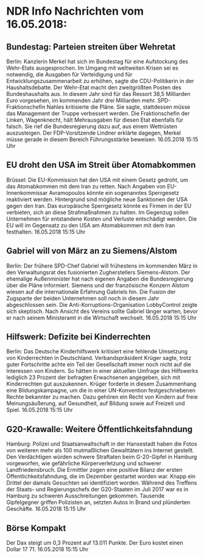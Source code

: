 # NDR Info Nachrichten vom 16.05.2018:


## Bundestag: Parteien streiten über Wehretat
Berlin: Kanzlerin Merkel hat sich im Bundestag für eine Aufstockung des Wehr-Etats ausgesprochen. Im Umgang mit weltweiten Krisen sei es notwendig, die Ausgaben für Verteidigung und für Entwicklungszusammenarbeit zu erhöhen, sagte die CDU-Politikerin in der Haushaltsdebatte. Der Wehr-Etat macht den zweitgrößten Posten des Bundeshaushalts aus. In diesem Jahr sind für das Ressort 38,5 Milliarden Euro vorgesehen, im kommenden Jahr drei Milliarden mehr. SPD-Fraktionschefin Nahles kritisierte die Pläne. Sie sagte, stattdessen müsse das Management der Truppe verbessert werden. Die Fraktionschefin der Linken, Wagenknecht, hält Mehrausgaben für diesen Etat ebenfalls für falsch. Sie rief die Bundesregierung dazu auf, aus einem Wettrüsten auszusteigen. Der FDP-Vorsitzende Lindner erklärte dagegen, Merkel müsse gerade in diesem Bereich Führungsstärke beweisen. 16.05.2018 15:15 Uhr 

## EU droht den USA im Streit über Atomabkommen
Brüssel: Die EU-Kommission hat den USA mit einem Gesetz gedroht, um das Atomabkommen mit dem Iran zu retten. Nach Angaben von EU-Innenkommissar Avramopoulos könnte ein sogenanntes Sperrgesetz reaktiviert werden. Hintergrund sind mögliche neue Sanktionen der USA gegen den Iran. Das europäische Sperrgesetz könnte es Firmen in der EU verbieten, sich an diese Strafmaßnahmen zu halten. Im Gegenzug sollen Unternehmen für entstandene Kosten und Verluste entschädigt werden. Die EU will im Gegensatz zu den USA am Atomabkommen mit dem Iran festhalten. 16.05.2018 15:15 Uhr 

## Gabriel will von März an zu Siemens/Alstom
Berlin: Der frühere SPD-Chef Gabriel will frühestens im kommenden März in den Verwaltungsrat des fusionierten Zugherstellers Siemens-Alstom. Der ehemalige Außenminister hat nach eigenen Angaben die Bundesregierung über die Pläne informiert. Siemens und der französische Konzern Alstom wiesen auf die internationale Erfahrung Gabriels hin. Die Fusion der Zugsparte der beiden Unternehmen soll noch in diesem Jahr abgeschlossen sein. Die Anti-Korruptions-Organisation LobbyControl zeigte sich skeptisch. Nach Ansicht des Vereins sollte Gabriel länger warten, bevor er nach seinem Ministeramt in die Wirtschaft wechselt. 16.05.2018 15:15 Uhr 

## Hilfswerk: Defizite bei Kinderrechten
Berlin: Das Deutsche Kinderhilfswerk kritisiert eine fehlende Umsetzung von Kinderrechten in Deutschland. Verbandspräsident Krüger sagte, trotz guter Fortschritte achte ein Teil der Gesellschaft immer noch nicht auf die Interessen von Kindern. So hätten in einer aktuellen Umfrage des Hilfswerks lediglich 23 Prozent der befragten Erwachsenen angegeben, sich mit Kinderrechten gut auszukennen. Krüger forderte in diesem Zusammenhang eine Bildungskampagne, um die in einer UN-Konvention festgeschriebenen Rechte bekannter zu machen. Dazu gehören ein Recht von Kindern auf freie Meinungsäußerung, auf Gesundheit, auf Bildung sowie auf Freizeit und Spiel. 16.05.2018 15:15 Uhr 

## G20-Krawalle: Weitere Öffentlichkeitsfahndung
Hamburg: 	Polizei und Staatsanwaltschaft in der Hansestadt haben die Fotos von weiteren mehr als 100 mutmaßlichen Gewalttätern ins Internet gestellt. Den Verdächtigen würden schwere Straftaten beim G-20-Gipfel in Hamburg vorgeworfen, wie gefährliche Körperverletzung und schwerer Landfriedensbruch. Die Ermittler zogen eine positive Bilanz der ersten Öffentlichkeitsfahndung, die im Dezember gestartet worden war. Knapp ein Drittel der damals Gesuchten sei identifiziert worden. Während des Treffens der Staats- und Regierungschefs der G20-Staaten im Juli 2017 war es in Hamburg zu schweren Ausschreitungen gekommen. Tausende Gipfelgegner griffen Polizisten an, setzten Autos in Brand und plünderten Geschäfte. 16.05.2018 15:15 Uhr 

## Börse Kompakt
Der Dax steigt um 0,3 Prozent auf 13.011 Punkte. Der Euro kostet einen Dollar 17 71. 16.05.2018 15:15 Uhr 
